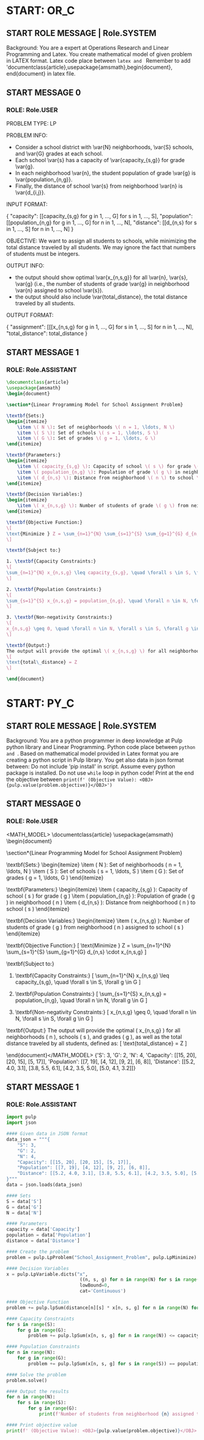 # START: OR_C 
## START ROLE MESSAGE | Role.SYSTEM 
Background: You are a expert at Operations Research and Linear Programming and Latex. You create mathematical model of given problem in LATEX format. Latex code place between ```latex and ``` Remember to add 'documentclass{article},usepackage{amsmath},begin{document}, end{document} in latex file. 
## START MESSAGE 0 
### ROLE: Role.USER
<DESCRIPTION>
PROBLEM TYPE: LP

PROBLEM INFO: 

- Consider a school district with \var{N} neighborhoods, \var{S} schools, and \var{G} grades at each school.
- Each school \var{s} has a capacity of \var{capacity_{s,g}} for grade \var{g}. 
- In each neighborhood \var{n}, the student population of grade \var{g} is \var{population_{n,g}}. 
- Finally, the distance of school \var{s} from neighborhood \var{n} is \var{d_{i,j}}.

INPUT FORMAT: 

{
    "capacity": [[capacity_{s,g} for g in 1, ..., G] for s in 1, ..., S],
    "population": [[population_{n,g} for g in 1, ..., G] for n in 1, ..., N],
    "distance": [[d_{n,s} for s in 1, ..., S] for n in 1, ..., N]
}

OBJECTIVE: We want to assign all students to schools, while minimizing the total distance traveled by all students. We may ignore the fact that numbers of students must be integers.

OUTPUT INFO:
- the output should show optimal \var{x_{n,s,g}} for all \var{n}, \var{s}, \var{g} (i.e., the number of students of grade \var{g} in neighborhood \var{n} assigned to school \var{s}).
- the output should also include \var{total_distance}, the total distance traveled by all students.

OUTPUT FORMAT:

{
    "assignment": [[[x_{n,s,g} for g in 1, ..., G] for s in 1, ..., S] for n in 1, ..., N],
    "total_distance": total_distance
}

</DESCRIPTION>


## START MESSAGE 1 
### ROLE: Role.ASSISTANT
```latex
\documentclass{article}
\usepackage{amsmath}
\begin{document}

\section*{Linear Programming Model for School Assignment Problem}

\textbf{Sets:}
\begin{itemize}
    \item \( N \): Set of neighborhoods \( n = 1, \ldots, N \)
    \item \( S \): Set of schools \( s = 1, \ldots, S \)
    \item \( G \): Set of grades \( g = 1, \ldots, G \)
\end{itemize}

\textbf{Parameters:}
\begin{itemize}
    \item \( capacity_{s,g} \): Capacity of school \( s \) for grade \( g \)
    \item \( population_{n,g} \): Population of grade \( g \) in neighborhood \( n \)
    \item \( d_{n,s} \): Distance from neighborhood \( n \) to school \( s \)
\end{itemize}

\textbf{Decision Variables:}
\begin{itemize}
    \item \( x_{n,s,g} \): Number of students of grade \( g \) from neighborhood \( n \) assigned to school \( s \)
\end{itemize}

\textbf{Objective Function:}
\[
\text{Minimize } Z = \sum_{n=1}^{N} \sum_{s=1}^{S} \sum_{g=1}^{G} d_{n,s} \cdot x_{n,s,g}
\]

\textbf{Subject to:}

1. \textbf{Capacity Constraints:}
\[
\sum_{n=1}^{N} x_{n,s,g} \leq capacity_{s,g}, \quad \forall s \in S, \forall g \in G
\]

2. \textbf{Population Constraints:}
\[
\sum_{s=1}^{S} x_{n,s,g} = population_{n,g}, \quad \forall n \in N, \forall g \in G
\]

3. \textbf{Non-negativity Constraints:}
\[
x_{n,s,g} \geq 0, \quad \forall n \in N, \forall s \in S, \forall g \in G
\]

\textbf{Output:}
The output will provide the optimal \( x_{n,s,g} \) for all neighborhoods \( n \), schools \( s \), and grades \( g \), as well as the total distance traveled by all students, defined as:
\[
\text{total\_distance} = Z
\]

\end{document}
```

# START: PY_C 
## START ROLE MESSAGE | Role.SYSTEM 
Background: You are a python programmer in deep knowledge at Pulp python library and Linear Programming. Python code place between ```python and ```. Based on mathematical model provided in Latex format you are creating a python script in Pulp library. You get also data in json format between: <DATA></DATA> Do not include 'pip install' in script. Assume every python package is installed. Do not use `while` loop in python code! Print at the end the objective between <OBJ></OBJ> `print(f' (Objective Value): <OBJ>{pulp.value(problem.objective)}</OBJ>')` 
## START MESSAGE 0 
### ROLE: Role.USER
<MATH_MODEL>
\documentclass{article}
\usepackage{amsmath}
\begin{document}

\section*{Linear Programming Model for School Assignment Problem}

\textbf{Sets:}
\begin{itemize}
    \item \( N \): Set of neighborhoods \( n = 1, \ldots, N \)
    \item \( S \): Set of schools \( s = 1, \ldots, S \)
    \item \( G \): Set of grades \( g = 1, \ldots, G \)
\end{itemize}

\textbf{Parameters:}
\begin{itemize}
    \item \( capacity_{s,g} \): Capacity of school \( s \) for grade \( g \)
    \item \( population_{n,g} \): Population of grade \( g \) in neighborhood \( n \)
    \item \( d_{n,s} \): Distance from neighborhood \( n \) to school \( s \)
\end{itemize}

\textbf{Decision Variables:}
\begin{itemize}
    \item \( x_{n,s,g} \): Number of students of grade \( g \) from neighborhood \( n \) assigned to school \( s \)
\end{itemize}

\textbf{Objective Function:}
\[
\text{Minimize } Z = \sum_{n=1}^{N} \sum_{s=1}^{S} \sum_{g=1}^{G} d_{n,s} \cdot x_{n,s,g}
\]

\textbf{Subject to:}

1. \textbf{Capacity Constraints:}
\[
\sum_{n=1}^{N} x_{n,s,g} \leq capacity_{s,g}, \quad \forall s \in S, \forall g \in G
\]

2. \textbf{Population Constraints:}
\[
\sum_{s=1}^{S} x_{n,s,g} = population_{n,g}, \quad \forall n \in N, \forall g \in G
\]

3. \textbf{Non-negativity Constraints:}
\[
x_{n,s,g} \geq 0, \quad \forall n \in N, \forall s \in S, \forall g \in G
\]

\textbf{Output:}
The output will provide the optimal \( x_{n,s,g} \) for all neighborhoods \( n \), schools \( s \), and grades \( g \), as well as the total distance traveled by all students, defined as:
\[
\text{total\_distance} = Z
\]

\end{document}</MATH_MODEL>
<DATA>
{'S': 3, 'G': 2, 'N': 4, 'Capacity': [[15, 20], [20, 15], [5, 17]], 'Population': [[7, 19], [4, 12], [9, 2], [6, 8]], 'Distance': [[5.2, 4.0, 3.1], [3.8, 5.5, 6.1], [4.2, 3.5, 5.0], [5.0, 4.1, 3.2]]}</DATA>


## START MESSAGE 1 
### ROLE: Role.ASSISTANT
```python
import pulp
import json

#### Given data in JSON format
data_json = """{
    "S": 3, 
    "G": 2, 
    "N": 4, 
    "Capacity": [[15, 20], [20, 15], [5, 17]], 
    "Population": [[7, 19], [4, 12], [9, 2], [6, 8]], 
    "Distance": [[5.2, 4.0, 3.1], [3.8, 5.5, 6.1], [4.2, 3.5, 5.0], [5.0, 4.1, 3.2]]
}"""
data = json.loads(data_json)

#### Sets
S = data['S']
G = data['G']
N = data['N']

#### Parameters
capacity = data['Capacity']
population = data['Population']
distance = data['Distance']

#### Create the problem
problem = pulp.LpProblem("School_Assignment_Problem", pulp.LpMinimize)

#### Decision Variables
x = pulp.LpVariable.dicts("x", 
                           ((n, s, g) for n in range(N) for s in range(S) for g in range(G)),
                           lowBound=0, 
                           cat='Continuous')

#### Objective Function
problem += pulp.lpSum(distance[n][s] * x[n, s, g] for n in range(N) for s in range(S) for g in range(G)), "Total_Distance"

#### Capacity Constraints
for s in range(S):
    for g in range(G):
        problem += pulp.lpSum(x[n, s, g] for n in range(N)) <= capacity[s][g], f"Capacity_Constraint_s{s}_g{g}"

#### Population Constraints
for n in range(N):
    for g in range(G):
        problem += pulp.lpSum(x[n, s, g] for s in range(S)) == population[n][g], f"Population_Constraint_n{n}_g{g}"

#### Solve the problem
problem.solve()

#### Output the results
for n in range(N):
    for s in range(S):
        for g in range(G):
            print(f'Number of students from neighborhood {n} assigned to school {s} in grade {g}: {x[n, s, g].varValue}')

#### Print objective value
print(f' (Objective Value): <OBJ>{pulp.value(problem.objective)}</OBJ>')
```

